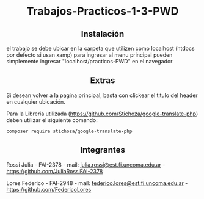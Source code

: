 <div align="center">

# Trabajos-Practicos-1-3-PWD

</div>

<div align="center">

## Instalación

</div>

el trabajo se debe ubicar en la carpeta que utilizen como localhost (htdocs por defecto si usan xamp)
para ingresar al menu principal pueden simplemente ingresar "localhost/practicos-PWD" en el navegador


<div align="center">

## Extras

</div>

Si desean volver a la pagina principal, basta con clickear el titulo del header en cualquier ubicación.

Para la Libreria utilizada (https://github.com/Stichoza/google-translate-php) deben utilizar el siguiente comando:
```
composer require stichoza/google-translate-php
```

<div align="center">

## Integrantes
</div>

Rossi Julia
    - FAI-2378
    - mail: julia.rossi@est.fi.uncoma.edu.ar
    - https://github.com/JuliaRossiFAI-2378


Lores Federico
    - FAI-2948
    - mail: federico.lores@est.fi.uncoma.edu.ar
    - https://github.com/FedericoLores

